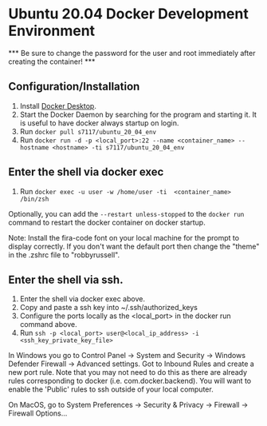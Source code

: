 # Ubuntu 20.04 Docker Development Environment
*** Be sure to change the password for the user and root immediately after creating the container! ***

## Configuration/Installation
1. Install [Docker Desktop](https://www.docker.com/products/docker-desktop).
1. Start the Docker Daemon by searching for the program and starting it. It is useful to have docker always startup on login.
1. Run ```docker pull s7117/ubuntu_20_04_env```
1. Run ```docker run -d -p <local_port>:22 --name <container_name> --hostname <hostname> -ti s7117/ubuntu_20_04_env```

## Enter the shell via docker exec
1. Run ```docker exec -u user -w /home/user -ti  <container_name> /bin/zsh```

Optionally, you can add the ```--restart unless-stopped``` to the ```docker run``` command to restart the docker container on docker startup.

Note: Install the fira-code font on your local machine for the prompt to display correctly. If you don't want the default port then change the "theme" in the .zshrc file to "robbyrussell".

## Enter the shell via ssh.
1. Enter the shell via docker exec above.
1. Copy and paste a ssh key into ~/.ssh/authorized_keys
1. Configure the ports locally as the <local_port> in the docker run command above.
1. Run ```ssh -p <local_port> user@<local_ip_address> -i <ssh_key_private_key_file>```

In Windows you go to Control Panel -> System and Security -> Windows Defender Firewall -> Advanced settings. Got to Inbound Rules and create a new port rule. Note that you may not need to do this as there are already rules corresponding to docker (i.e. com.docker.backend). You will want to enable the 'Public' rules to ssh outside of your local computer.

On MacOS, go to System Preferences -> Security & Privacy -> Firewall -> Firewall Options...
